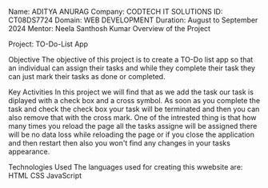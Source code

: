 
Name: ADITYA ANURAG 
Company: CODTECH IT SOLUTIONS 
ID: CT08DS7724 
Domain: WEB DEVELOPMENT 
Duration: August to September 2024
Mentor: Neela Santhosh Kumar
Overview of the Project

Project: TO-Do-List App

Objective
The objective of this project is to create a TO-Do list app so that an individual can assign their tasks and while they complete their task they can just mark their tasks as done or completed.

Key Activities
In this project we will find that as we add the task our task is diplayed with a check box and a cross symbol.
As soon as you complete the task and check the check box your task will be terminated and then you can also remove that with the cross mark.
One of the intrested thing is that how many times you reload the page all the tasks assigne will be assigned there will be no data loss while reloading the page or if you close the application and then restart then also you won't find any changes in your tasks appearance.

Technologies Used
The languages used for creating this wwebsite are:
HTML
CSS
JavaScript
